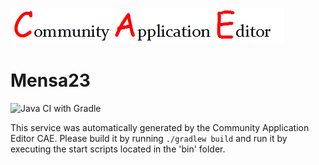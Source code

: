![CAE](https://github.com/GHProjectsTest/microservice-312/blob/master/img/logo.png)  

Mensa23
===================
![Java CI with Gradle](https://github.com/GHProjectsTest/microservice-312/workflows/Java%20CI%20with%20Gradle/badge.svg?branch=master)

This service was automatically generated by the Community Application Editor CAE. Please build it by running `./gradlew build` and run it by executing the start scripts located in the 'bin' folder.

